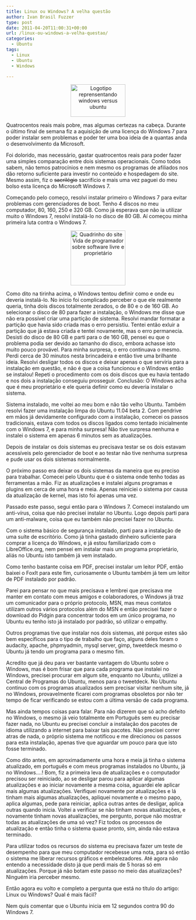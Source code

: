 ```yaml
---
title: Linux ou Windows? A velha questão
author: Ivan Brasil Fuzzer
type: post
date: 2011-04-20T11:00:31+00:00
url: /linux-ou-windows-a-velha-questao/
categories:
  - Ubuntu
tags:
  - Linux
  - Ubuntu
  - Windows

---
```

<p style="text-align: center;">
  <a href="http://www.ubuntero.com.br/wp-content/uploads/2011/04/windows-vs-ubuntu.jpg"><img class="alignnone size-thumbnail wp-image-2117" title="windows-vs-ubuntu" src="http://www.ubuntero.com.br/wp-content/uploads/2011/04/windows-vs-ubuntu-150x89.jpg" alt="Logotipo reprensentando windows versus ubuntu" width="150" height="89" /></a>
</p>

Quatrocentos reais mais pobre, mas algumas certezas na cabeça. Durante o último final de semana fiz a aquisição de uma licença do Windows 7 para poder instalar sem problemas e poder ter uma boa ideia de a quantas anda o desenvolvimento da Microsoft.

Foi dolorido, mas necessário, gastar quatrocentos reais para poder fazer uma simples comparação entre dois sistemas operacionais. Como todos sabem, não temos patrocínios e nem mesmo os programas de afiliados nos dão retorno suficiente para investir no conteúdo e hospedagem do site. Mesmo assim, fiz o <del>sacrilégio</del> sacrifício e mais uma vez paguei do meu bolso esta licença do Microsoft Windows 7.

Começando pelo começo, resolvi instalar primeiro o Windows 7 para evitar problemas com gerenciadores de boot. Tenho 4 discos no meu computador, 80, 160, 250 e 320 GB. Como já esperava que não ia utilizar muito o Windows 7, resolvi instalá-lo no disco de 80 GB. Aí começou minha primeira luta contra o Windows 7.

<p style="text-align: center;">
  <a href="http://www.ubuntero.com.br/wp-content/uploads/2011/04/tirinha55.png"><img class="alignnone size-thumbnail wp-image-2111" title="tirinha55" src="http://www.ubuntero.com.br/wp-content/uploads/2011/04/tirinha55-150x150.png" alt="Quadrinho do site Vida de programador sobre software livre e proprietário" width="150" height="150" /></a>
</p>

<p style="text-align: left;">
  Como dito na tirinha acima, o Windows tentou definir como e onde eu deveria instalá-lo. No início foi complicado perceber o que ele realmente queria, tinha dois discos totalmente zerados, o de 80 e o de 160 GB. Ao selecionar o disco de 80 para fazer a instalação, o Windows me disse que não era possível criar uma partição de sistema. Resolvi mandar formatar a partição que havia sido criada mas o erro persistiu. Tentei então exluir a partição que já estava criada e tentei novamente, mas o erro permanecia. Desisti do disco de 80 GB e parti para o de 160 GB, pensei eu que o problema podia ser devido ao tamanho do disco, embora achasse isto muito pouco provável. Para minha surpresa, o erro continuava o mesmo. Perdi cerca de 30 minutos nesta brincadeira e então tive uma brilhante ideia. Resolvi desligar todos os discos e deixar apenas o que serviria para a instalação em questão, e não é que a coisa funcionou e o Windows então se instalou! Repeti o procedimento com os dois discos que eu havia tentado e nos dois a instalação conseguiu prosseguir. Conclusão: O Windows acha que é meu proprietário e ele queria definir como eu deveria instalar o sistema.
</p>

<p style="text-align: left;">
  Sistema instalado, me voltei ao meu bom e não tão velho Ubuntu. Também resolvi fazer uma instalação limpa do Ubuntu 11.04 beta 2. Com pendrive em mãos já devidamente configurado com a instalação, comecei os passos tradicionais, estava com todos os discos ligados como tentado inicialmente com o Windows 7, e para minha surpresa! Não tive surpresa nenhuma e instalei o sistema em apenas 6 minutos sem as atualizações.
</p>

<p style="text-align: left;">
  Depois de instalar os dois sistemas eu precisava testar se os dois estavam acessíveis pelo gerenciador de boot e ao testar não tive nenhuma surpresa e pude usar os dois sistemas normalmente.
</p>

<p style="text-align: left;">
  O próximo passo era deixar os dois sistemas da maneira que eu preciso para trabalhar. Comecei pelo Ubuntu que é o sistema onde tenho todas as ferramentas a mão. Fiz as atualizações e instalei alguns programas e plugins em cerca de uma hora e meia. Apenas reiniciei o sistema por causa da atualização de kernel, mas isto foi apenas uma vez.
</p>

<p style="text-align: left;">
  Passado este passo, segui então para o Windows 7. Comecei instalando um anti-vírus, coisa que não precisei instalar no Ubuntu. Logo depois parti para um anti-malware, coisa que eu também não precisei fazer no Ubuntu.
</p>

<p style="text-align: left;">
  Com o sistema básico de segurança instalado, parti para a instalação de uma suíte de escritório. Como já tinha gastado dinheiro suficiente para comprar a licença do Windows, e já estou familiarizado com o LibreOffice.org, nem pensei em instalar mais um programa proprietário, aliás no Ubuntu isto também já vem instalado.
</p>

<p style="text-align: left;">
  Como tenho bastante coisa em PDF, precisei instalar um leitor PDF, então baixei o FoxIt para este fim, curiosamente o Ubuntu também já tem um leitor de PDF instalado por padrão.
</p>

<p style="text-align: left;">
  Parei para pensar no que mais precisava e lembrei que precisava me manter em contato com meus amigos e colaboradores, o Windows já traz um comunicador para o próprio protocolo, MSN, mas meus contatos utilizam outros vários protocolos além do MSN e então precisei fazer o download do Pidgin para concentrar todos em um único programa, no Ubuntu eu tenho isto já instalado por padrão, só utilizar o empathy.
</p>

<p style="text-align: left;">
  Outros programas tive que instalar nos dois sistemas, até porque estes são bem específicos para o tipo de trabalho que faço, alguns deles foram o audacity, apache, phpmyadmin, mysql server, gimp, tweetdeck mesmo o Ubuntu já tendo um programa para o mesmo fim.
</p>

<p style="text-align: left;">
  Acredito que já deu para ver bastante vantagem do Ubuntu sobre o Windows, mas é bom frisar que para cada programa que instalei no Windows, precisei procurar em algum site, enquanto no Ubuntu, utilizei a Central de Programas do Ubuntu, menos para o tweetdeck. No Ubuntu continuo com os programas atualizados sem precisar visitar nenhum site, já no Windows, provavelmente ficarei com programas obsoletos por não ter tempo de ficar verificando se estou com a última versão de cada programa.
</p>

<p style="text-align: left;">
  Mas ainda tempos coisas para falar. Para não dizerem que só acho defeito no Windows, o mesmo já veio totalmente em Português sem eu precisar fazer nada, no Ubuntu eu precisei concluir a instalação dos pacotes de idioma utilizando a internet para baixar tais pacotes. Não precisei correr atras de nada, o próprio sistema me notificou e me direcionou os passos para esta instalação, apenas tive que aguardar um pouco para que isto fosse terminado.
</p>

<p style="text-align: left;">
  Como dito antes, em aproximadamente uma hora e meia já tinha o sistema atualizado, em português e com meus programas instalados no Ubuntu, já no Windows&#8230;.! Bom, fiz a primeira leva de atualizações e o computador precisou ser reiniciado, ao se desligar parou para aplicar algumas atualizações e ao iniciar novamente a mesma coisa, aguardei ele aplicar mais algumas atualizações. Verifiquei novamente por atualizações e lá tinham mais algumas atualizações, apliquei novamente e o mesmo papo, aplica algumas, pede para reiniciar, aplica outras antes de desligar, aplica outras quando inicia. Voltei a verificar se não tinham novas atualizações, e novamente tinham novas atualizações, me pergunto, porque não mostrar todas as atualizações de uma só vez? Fiz todos os processos de atualização e então tinha o sistema quase pronto, sim, ainda não estava terminado.
</p>

<p style="text-align: left;">
  Para utilizar todos os recursos do sistema eu precisava fazer um teste de desempenho para que meu computador recebesse uma nota, para só então o sistema me liberar recursos gráficos e embelezadores. Até agora não entendo a necessidade disto já que perdi mais de 5 horas só em atualizações. Porque já não botam este passo no meio das atualizações? Ninguém iria perceber mesmo.
</p>

<p style="text-align: left;">
  Então agora eu volto e completo a pergunta que está no título do artigo: Linux ou Windows? Qual é mais fácil?
</p>

<p style="text-align: left;">
  Nem quis comentar que o Ubuntu inicia em 12 segundos contra 90 do Windows 7.
</p>